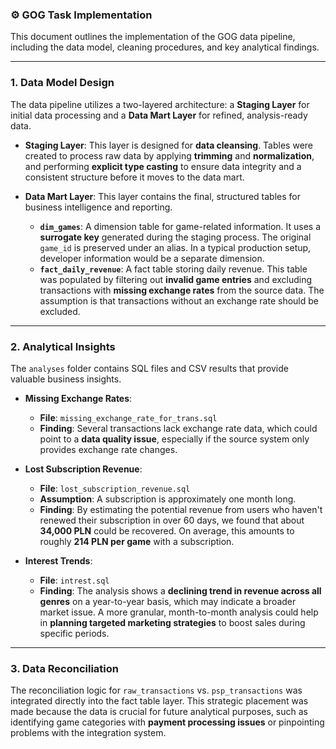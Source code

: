 ### ⚙️ GOG Task Implementation

This document outlines the implementation of the GOG data pipeline, including the data model, cleaning procedures, and key analytical findings.

***

### 1. Data Model Design

The data pipeline utilizes a two-layered architecture: a **Staging Layer** for initial data processing and a **Data Mart Layer** for refined, analysis-ready data.

* **Staging Layer**: This layer is designed for **data cleansing**. Tables were created to process raw data by applying **trimming** and **normalization**, and performing **explicit type casting** to ensure data integrity and a consistent structure before it moves to the data mart.

* **Data Mart Layer**: This layer contains the final, structured tables for business intelligence and reporting.
    * **`dim_games`**: A dimension table for game-related information. It uses a **surrogate key** generated during the staging process. The original `game_id` is preserved under an alias. In a typical production setup, developer information would be a separate dimension.
    * **`fact_daily_revenue`**: A fact table storing daily revenue. This table was populated by filtering out **invalid game entries** and excluding transactions with **missing exchange rates** from the source data. The assumption is that transactions without an exchange rate should be excluded.

***

### 2. Analytical Insights

The `analyses` folder contains SQL files and CSV results that provide valuable business insights.

* **Missing Exchange Rates**:
    * **File**: `missing_exchange_rate_for_trans.sql`
    * **Finding**: Several transactions lack exchange rate data, which could point to a **data quality issue**, especially if the source system only provides exchange rate changes.

* **Lost Subscription Revenue**:
    * **File**: `lost_subscription_revenue.sql`
    * **Assumption**: A subscription is approximately one month long.
    * **Finding**: By estimating the potential revenue from users who haven't renewed their subscription in over 60 days, we found that about **34,000 PLN** could be recovered. On average, this amounts to roughly **214 PLN per game** with a subscription.

* **Interest Trends**:
    * **File**: `intrest.sql`
    * **Finding**: The analysis shows a **declining trend in revenue across all genres** on a year-to-year basis, which may indicate a broader market issue. A more granular, month-to-month analysis could help in **planning targeted marketing strategies** to boost sales during specific periods.

***

### 3. Data Reconciliation

The reconciliation logic for `raw_transactions` vs. `psp_transactions` was integrated directly into the fact table layer. This strategic placement was made because the data is crucial for future analytical purposes, such as identifying game categories with **payment processing issues** or pinpointing problems with the integration system.